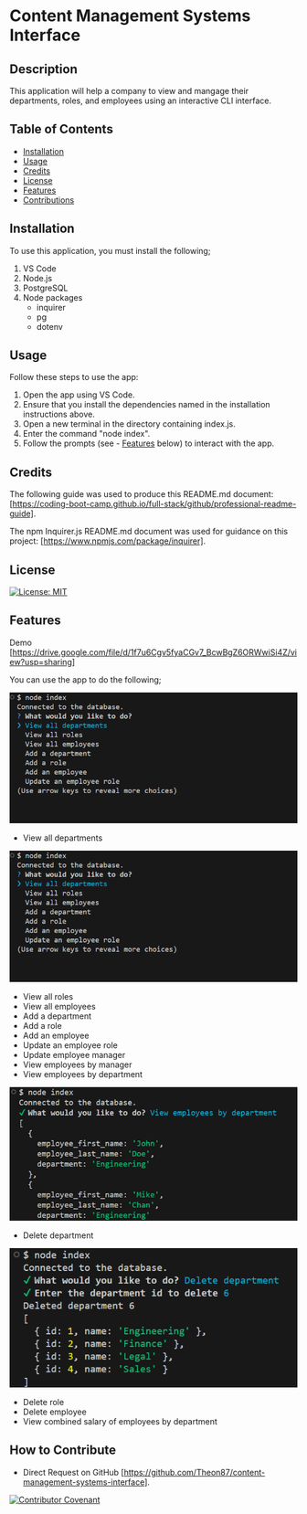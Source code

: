 # Content Management Systems Interface

## Description

This application will help a company to view and mangage their departments, roles, and employees using an interactive CLI interface.  


## Table of Contents

- [Installation](#installation)
- [Usage](#usage)
- [Credits](#credits)
- [License](#license)
- [Features](#features)
- [Contributions](#how-to-contribute)

## Installation

To use this application, you must install the following;

1) VS Code
2) Node.js
3) PostgreSQL
4) Node packages
    - inquirer
    - pg
    - dotenv

## Usage

Follow these steps to use the app:

1) Open the app using VS Code.
2) Ensure that you install the dependencies named in the installation instructions above.
3) Open a new terminal in the directory containing index.js.
4) Enter the command "node index".
5) Follow the prompts (see - [Features](#features) below) to interact with the app.

## Credits

The following guide was used to produce this README.md document: [https://coding-boot-camp.github.io/full-stack/github/professional-readme-guide].

The npm Inquirer.js README.md document was used for guidance on this project: [https://www.npmjs.com/package/inquirer].

## License

[![License: MIT](https://img.shields.io/badge/License-MIT-yellow.svg)](https://opensource.org/licenses/MIT)

## Features

Demo
[https://drive.google.com/file/d/1f7u6Cgv5fyaCGv7_BcwBgZ6ORWwiSi4Z/view?usp=sharing]

You can use the app to do the following;

![Initial Prompt Options](./assets/images/first_prompts.png)

- View all departments


![View Departments](./assets/images/first_prompts.png)


- View all roles
- View all employees
- Add a department
- Add a role
- Add an employee
- Update an employee role
- Update employee manager
- View employees by manager
- View employees by department


![View Employees by Department](./assets/images/view_employees_by_department.png)


- Delete department


![Delete Departments](./assets/images/delete_departments.png)


- Delete role
- Delete employee
- View combined salary of employees by department


## How to Contribute

- Direct Request on GitHub [https://github.com/Theon87/content-management-systems-interface].

[![Contributor Covenant](https://img.shields.io/badge/Contributor%20Covenant-2.1-4baaaa.svg)](code_of_conduct.md)
